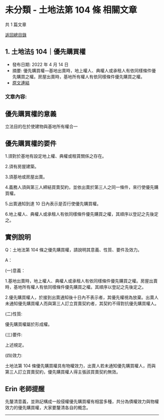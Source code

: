 # 未分類 - 土地法第 104 條 相關文章

共 1 篇文章

[返回總目錄](00_總目錄.md)

## 1. 土地法§ 104｜優先購買權

- 發布日期: 2022 年 4 月 14 日
- 摘要: 優先購買權—基地出賣時，地上權人、典權人或承租人有依同樣條件優先購買之權。房屋出賣時，基地所有權人有依同樣條件優先購買之權。
- [原文連結](https://www.jasper-realestate.com/%e5%84%aa%e5%85%88%e8%b3%bc%e8%b2%b7%e6%ac%8a/)

### 文章內容:

## 優先購買權的意義

立法目的在於使建物與基地所有權合一

## 優先購買權的要件

1.須對於基地有設定地上權、典權或租賃關係之存在。

2.須有房屋建築。

3.須基地或房屋出賣。

4.義務人須與第三人締結買賣契約，並依出賣於第三人之同一條件，來行使優先購買權。

5.出賣通知到達 10 日內表示是否行使優先購買權。

6.地上權人、典權人或承租人有依同樣條件優先購買之權，其順序以登記之先後定之。

## 實例說明

Q：土地法第 104 條之優先購買權，請說明其意義、性質、要件及效力。

A：

(一)意義：

1.基地出賣時，地上權人、典權人或承租人有依同樣條件優先購買之權。房屋出賣時，基地所有權人有依同樣條件優先購買之權。其順序以登記之先後定之。

2.優先購買權人，於接到出賣通知後十日內不表示者，其優先權視為放棄。出賣人未通知優先購買權人而與第三人訂立買賣契約者，其契約不得對抗優先購買權人。

(二)性質:

優先購買權屬於形成權。

(三)要件:

上述規定。

(四)效力:

土地法第 104 條優先購買權具有物權效力，出賣人若未通知優先購買權人，而與第三人訂立買賣契約，優先購買權人得主張該買賣契約無效。

## Erin 老師提醒

先釐清意義，並熟記構成一般侵權優先購買權有相當多種，共分為債權效力與物權效力的優先購買權，大家要釐清各自的概念。

---

